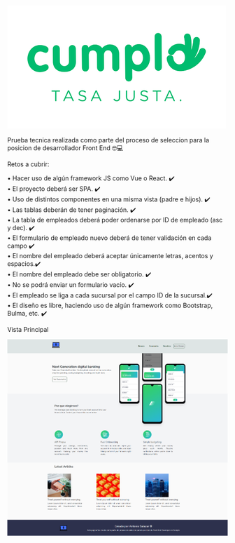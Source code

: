  ![](src/img/logo-cumplo.png)
 
 Prueba tecnica realizada como parte del proceso de seleccion para la posicion de desarrollador Front End :nerd_face::computer:
 
 Retos a cubrir:
 
•	Hacer uso de algún framework JS como Vue o React. :heavy_check_mark:
<br />
•	El proyecto deberá ser SPA. :heavy_check_mark:
<br />
•	Uso de distintos componentes en una misma vista (padre e hijos). :heavy_check_mark:
<br />
•	Las tablas deberán de tener paginación. :heavy_check_mark:
<br />
•	La tabla de empleados deberá poder ordenarse por ID de empleado (asc y dec). :heavy_check_mark:
<br />
•	El formulario de empleado nuevo deberá de tener validación en cada campo :heavy_check_mark:
<br />
•	El nombre del empleado deberá aceptar únicamente letras, acentos y espacios.:heavy_check_mark:
<br />
•	El nombre del empleado debe ser obligatorio. :heavy_check_mark:
<br />
•	No se podrá enviar un formulario vacío. :heavy_check_mark:
<br />
•	El empleado se liga a cada sucursal por el campo ID de la sucursal.:heavy_check_mark:
<br />
•	El diseño es libre, haciendo uso de algún framework como Bootstrap, Bulma, etc. :heavy_check_mark:
<br />

Vista Principal

![](src/img/main.png)



